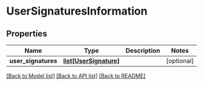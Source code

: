 # UserSignaturesInformation

## Properties
Name | Type | Description | Notes
------------ | ------------- | ------------- | -------------
**user_signatures** | [**list[UserSignature]**](UserSignature.md) |  | [optional] 

[[Back to Model list]](../README.md#documentation-for-models) [[Back to API list]](../README.md#documentation-for-api-endpoints) [[Back to README]](../README.md)


